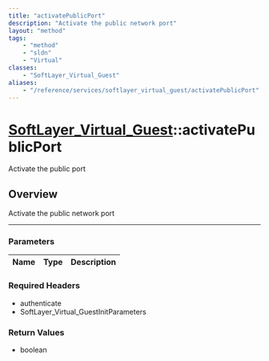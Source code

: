 ```yaml
---
title: "activatePublicPort"
description: "Activate the public network port"
layout: "method"
tags:
    - "method"
    - "sldn"
    - "Virtual"
classes:
    - "SoftLayer_Virtual_Guest"
aliases:
    - "/reference/services/softlayer_virtual_guest/activatePublicPort"
---
```

# [SoftLayer_Virtual_Guest](/reference/services/SoftLayer_Virtual_Guest)::activatePublicPort


Activate the public port


## Overview 
Activate the public network port

-----

### Parameters 
|Name | Type | Description |
| --- | --- | --- |


### Required Headers
* authenticate
* SoftLayer_Virtual_GuestInitParameters


### Return Values
* boolean




